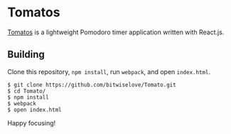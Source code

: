 # Tomatos

[Tomatos](http://forkbombs.com/tomatos) is a lightweight Pomodoro timer application written with React.js.

## Building

Clone this repository, `npm install`, run `webpack`, and open `index.html`.

```
$ git clone https://github.com/bitwiselove/Tomato.git
$ cd Tomato/
$ npm install
$ webpack
$ open index.html
```

Happy focusing!
